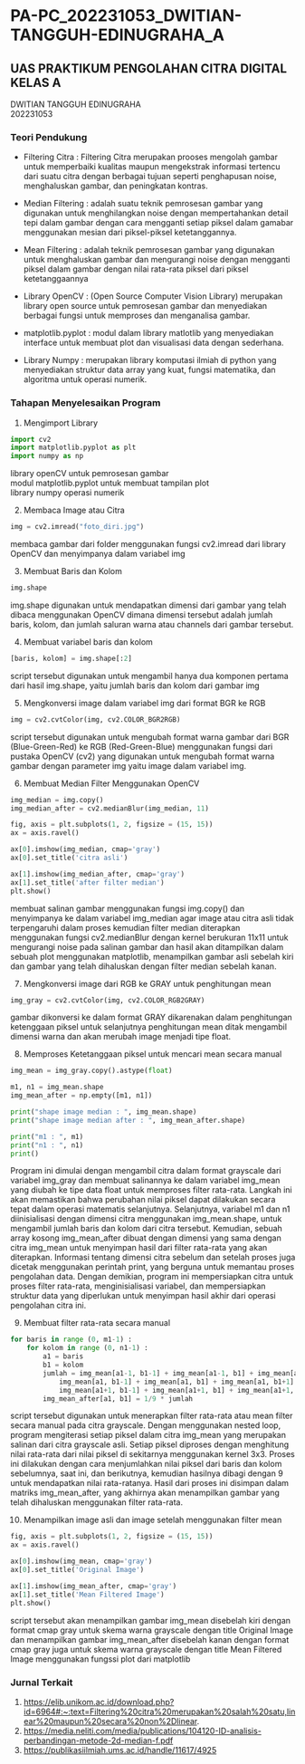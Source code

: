 # PA-PC_202231053_DWITIAN-TANGGUH-EDINUGRAHA_A

## UAS PRAKTIKUM PENGOLAHAN CITRA DIGITAL KELAS A
DWITIAN TANGGUH EDINUGRAHA\
202231053


### Teori Pendukung
- Filtering Citra    : Filtering Citra merupakan prooses mengolah gambar untuk memperbaiki kualitas maupun mengekstrak informasi tertencu dari suatu citra dengan berbagai tujuan seperti penghapusan noise, menghaluskan gambar, dan peningkatan kontras.

- Median Filtering   : adalah suatu teknik pemrosesan gambar yang digunakan untuk menghilangkan noise dengan mempertahankan detail tepi dalam gambar dengan cara mengganti setiap piksel dalam gamabar menggunakan mesian dari piksel-piksel ketetanggannya.

- Mean Filtering     : adalah teknik pemrosesan gambar yang digunakan untuk menghaluskan gambar dan mengurangi noise dengan mengganti piksel dalam gambar dengan nilai rata-rata piksel dari piksel ketetanggaannya

- Library OpenCV     : (Open Source Computer Vision Library) merupakan library open source untuk pemrosesan gambar dan menyediakan berbagai fungsi untuk memproses dan menganalisa gambar.

- matplotlib.pyplot  : modul dalam library matlotlib yang menyediakan interface untuk membuat plot dan visualisasi data dengan sederhana.

- Library Numpy      : merupakan library komputasi ilmiah di python yang menyediakan struktur data array yang kuat, fungsi matematika, dan algoritma untuk operasi numerik.


### Tahapan Menyelesaikan Program

1. Mengimport Library
```python
import cv2
import matplotlib.pyplot as plt
import numpy as np
```

library openCV untuk pemrosesan gambar\
modul matplotlib.pyplot untuk membuat tampilan plot\
library numpy operasi numerik

2. Membaca Image atau Citra
```python
img = cv2.imread("foto_diri.jpg")
```
membaca gambar dari folder menggunakan fungsi cv2.imread dari library OpenCV dan menyimpanya dalam variabel img

3. Membuat Baris dan Kolom
```python
img.shape
```
img.shape digunakan untuk mendapatkan dimensi dari gambar yang telah dibaca menggunakan OpenCV dimana dimensi tersebut adalah jumlah baris, kolom, dan jumlah saluran warna atau channels dari gambar tersebut.

4. Membuat variabel baris dan kolom
```python
[baris, kolom] = img.shape[:2]
```
script tersebut digunakan untuk mengambil hanya dua komponen pertama dari hasil img.shape, yaitu jumlah baris dan kolom dari gambar img

5. Mengkonversi image dalam variabel img dari format BGR ke RGB
```python
img = cv2.cvtColor(img, cv2.COLOR_BGR2RGB)
```
script tersebut digunakan untuk mengubah format warna gambar dari BGR (Blue-Green-Red) ke RGB (Red-Green-Blue) menggunakan fungsi dari pustaka OpenCV (cv2) yang digunakan untuk mengubah format warna gambar dengan parameter img yaitu image dalam variabel img.

6. Membuat Median Filter Menggunakan OpenCV
```python
img_median = img.copy()
img_median_after = cv2.medianBlur(img_median, 11)

fig, axis = plt.subplots(1, 2, figsize = (15, 15))
ax = axis.ravel()

ax[0].imshow(img_median, cmap='gray')
ax[0].set_title('citra asli')

ax[1].imshow(img_median_after, cmap='gray')
ax[1].set_title('after filter median')
plt.show()
```
membuat salinan gambar menggunakan fungsi img.copy() dan menyimpanya ke dalam variabel img_median agar image atau citra asli tidak terpengaruhi dalam proses kemudian filter median diterapkan menggunakan fungsi cv2.medianBlur dengan kernel berukuran 11x11 untuk mengurangi noise pada salinan gambar dan hasil akan ditampilkan dalam sebuah plot menggunakan matplotlib, menampilkan gambar asli sebelah kiri dan gambar yang telah dihaluskan dengan filter median sebelah kanan.

7. Mengkonversi image dari RGB ke GRAY untuk penghitungan mean
```python
img_gray = cv2.cvtColor(img, cv2.COLOR_RGB2GRAY)
```
gambar dikonversi ke dalam format GRAY dikarenakan dalam penghitungan ketenggaan piksel untuk selanjutnya penghitungan mean ditak mengambil dimensi warna dan akan merubah image menjadi tipe float.

8. Memproses Ketetanggaan piksel untuk mencari mean secara manual
```python
img_mean = img_gray.copy().astype(float)

m1, n1 = img_mean.shape
img_mean_after = np.empty([m1, n1])

print("shape image median : ", img_mean.shape)
print("shape image median after : ", img_mean_after.shape)

print("m1 : ", m1)
print("n1 : ", n1)
print()
```
Program ini dimulai dengan mengambil citra dalam format grayscale dari variabel img_gray dan membuat salinannya ke dalam variabel img_mean yang diubah ke tipe data float untuk memproses filter rata-rata. Langkah ini akan memastikan bahwa perubahan nilai piksel dapat dilakukan secara tepat dalam operasi matematis selanjutnya. Selanjutnya, variabel m1 dan n1 diinisialisasi dengan dimensi citra menggunakan img_mean.shape, untuk mengambil jumlah baris dan kolom dari citra tersebut. Kemudian, sebuah array kosong img_mean_after dibuat dengan dimensi yang sama dengan citra img_mean untuk menyimpan hasil dari filter rata-rata yang akan diterapkan. Informasi tentang dimensi citra sebelum dan setelah proses juga dicetak menggunakan perintah print, yang berguna untuk memantau proses pengolahan data. Dengan demikian, program ini mempersiapkan citra untuk proses filter rata-rata, menginisialisasi variabel, dan mempersiapkan struktur data yang diperlukan untuk menyimpan hasil akhir dari operasi pengolahan citra ini.

9. Membuat filter rata-rata secara manual
```python
for baris in range (0, m1-1) :
    for kolom in range (0, n1-1) :
        a1 = baris
        b1 = kolom
        jumlah = img_mean[a1-1, b1-1] + img_mean[a1-1, b1] + img_mean[a1-1, b1+1] +\
            img_mean[a1, b1-1] + img_mean[a1, b1] + img_mean[a1, b1+1] +\
            img_mean[a1+1, b1-1] + img_mean[a1+1, b1] + img_mean[a1+1, b1+1]
        img_mean_after[a1, b1] = 1/9 * jumlah
```
script tersebut digunakan untuk menerapkan filter rata-rata atau mean filter secara manual pada citra grayscale. Dengan menggunakan nested loop, program mengiterasi setiap piksel dalam citra img_mean yang merupakan salinan dari citra grayscale asli. Setiap piksel diproses dengan menghitung nilai rata-rata dari nilai piksel di sekitarnya menggunakan kernel 3x3. Proses ini dilakukan dengan cara menjumlahkan nilai piksel dari baris dan kolom sebelumnya, saat ini, dan berikutnya, kemudian hasilnya dibagi dengan 9 untuk mendapatkan nilai rata-ratanya. Hasil dari proses ini disimpan dalam matriks img_mean_after, yang akhirnya akan menampilkan gambar yang telah dihaluskan menggunakan filter rata-rata.

10. Menampilkan image asli dan image setelah menggunakan filter mean
```python
fig, axis = plt.subplots(1, 2, figsize = (15, 15))
ax = axis.ravel()

ax[0].imshow(img_mean, cmap='gray')
ax[0].set_title('Original Image')

ax[1].imshow(img_mean_after, cmap='gray')
ax[1].set_title('Mean Filtered Image')
plt.show()
```
script tersebut akan menampilkan gambar img_mean disebelah kiri dengan format cmap gray untuk skema warna grayscale dengan title Original Image dan menampilkan gambar img_mean_after disebelah kanan dengan format cmap gray juga untuk skema warna grayscale dengan title Mean Filtered Image menggunakan fungssi plot dari matplotlib


### Jurnal Terkait
1. https://elib.unikom.ac.id/download.php?id=6964#:~:text=Filtering%20citra%20merupakan%20salah%20satu,linear%20maupun%20secara%20non%2Dlinear.
2. https://media.neliti.com/media/publications/104120-ID-analisis-perbandingan-metode-2d-median-f.pdf
3. https://publikasiilmiah.ums.ac.id/handle/11617/4925

